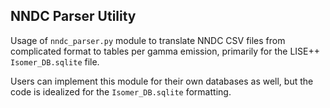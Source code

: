 ## NNDC Parser Utility

Usage of `nndc_parser.py` module to translate NNDC CSV files from complicated format to tables per gamma emission, primarily for the LISE++ `Isomer_DB.sqlite` file.

Users can implement this module for their own databases as well, but the code is idealized for the `Isomer_DB.sqlite` formatting.
